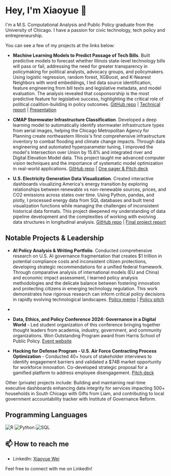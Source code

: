 # Hey, I'm Xiaoyue 👋

I'm a M.S. Computational Analysis and Public Policy graduate from the University of Chicago. I have a passion for civic technology, tech policy and entrepreneurship.

You can see a few of my projects at the links below:

* **Machine Learning Models to Predict Passage of Tech Bills**. Built predictive models to forecast whether Illinois state-level technology bills will pass or fail, addressing the need for greater transparency in policymaking for political analysts, advocacy groups, and policymakers. Using logistic regression, random forest, XGBoost, and K-Nearest Neighbors with word embeddings, I led data source identification, feature engineering from bill texts and legislative metadata, and model evaluation. The analysis revealed that cosponsorship is the most predictive feature for legislative success, highlighting the critical role of political coalition-building in policy outcomes. [GitHub repo](https://github.com/Wxy-23/IL-Tech-Policy-ML) | [Technical report](https://drive.google.com/file/d/1pbtT2JYG_Y-ZYsrmy9X-__t7A4m0W7Dt/view?usp=sharing) | [Presentation](https://drive.google.com/file/d/1zK3lMN2tE9sOfMTFTz7F_rLKvj3heq8V/view?usp=sharing)

* **CMAP Stormwater Infrastructure Classification**. Developed a deep learning model to automatically identify stormwater infrastructure types from aerial images, helping the Chicago Metropolitan Agency for Planning create northeastern Illinois's first comprehensive infrastructure inventory to combat flooding and climate change impacts. Through data engineering and automated hyperparameter tuning, I improved the model's Intersection over Union by 15.8% and integrated river and Digital Elevation Model data. This project taught me advanced computer vision techniques and the importance of systematic model optimization in real-world applications. [GitHub repo](https://github.com/dsi-clinic/CMAP) | [One pager & Pitch deck](https://drive.google.com/drive/folders/1FLeKdPvfD5ZQLFS753ZSPxNHdAYEGbz6?usp=sharing)

* **U.S. Electricity Generation Data Visualization**. Created interactive dashboards visualizing America's energy transition by exploring relationships between renewable vs non-renewable sources, prices, and CO2 emissions across states over time. Using Python, pandas, and plotly, I processed energy data from SQL databases and built trend visualization functions while managing the challenges of inconsistent historical data formats. This project deepened my understanding of data pipeline development and the complexities of working with evolving data structures in longitudinal analysis. [GitHub repo](https://github.com/uchicago-mscapp-projects/watts_up) | [Final project report](https://github.com/uchicago-mscapp-projects/watts_up/blob/main/proj-paper.pdf)

## Notable Projects & Leadership

* **AI Policy Analysis & Writing Portfolio**. Conducted comprehensive research on U.S. AI governance fragmentation that creates $1 trillion in potential compliance costs and inconsistent citizen protections, developing strategic recommendations for a unified federal framework. Through comparative analysis of international models (EU and China) and economic impact assessment, I learned policy analysis methodologies and the delicate balance between fostering innovation and protecting citizens in emerging technology regulation. This work demonstrates how rigorous research can inform critical policy decisions in rapidly evolving technological landscapes. [Policy memo](https://drive.google.com/file/d/1pcCSkHF1jrKJoyJ-MwQHYQwdnpikdGhA/view?usp=sharing) | [Policy pitch](https://drive.google.com/file/d/16wA6bZwQTMn4t_B6PpJBIPLD3LcUdG43/view?usp=sharing)
* 
* **Data, Ethics, and Policy Conference 2024: Governance in a Digital World** - Led student organization of this conference bringing together thought leaders from academia, industry, government, and community organizations. Won Outstanding Program award from Harris School of Public Policy. [Event website](https://www.data-ethics-policy.com/home)

* **Hacking for Defense Program - U.S. Air Force Contracting Process Optimization** - Conducted 40+ hours of stakeholder interviews to identify engagement barriers and validated a $74B market opportunity for workforce innovation. Co-developed strategic proposal for a gamified platform to address employee disengagement. [Pitch deck](https://drive.google.com/file/d/1riUDzvwXPA_kZX2GU7pif27Yng_2APfu/view?usp=sharing)

Other (private) projects include: Building and maintaining real-time executive dashboards enhancing data integrity for services impacting 500+ households in South Chicago with Gifts from Liam, and contributing to local government accountability tracker with Institute of Governance Reform.

## Programming Languages

![R](https://img.shields.io/badge/R-276DC3?style=for-the-badge&logo=r&logoColor=white)
![Python](https://img.shields.io/badge/Python-3776AB?style=for-the-badge&logo=python&logoColor=white)
![SQL](https://img.shields.io/badge/SQL-336791?style=for-the-badge&logo=postgresql&logoColor=white)

## 📫 How to reach me
- LinkedIn: [Xiaoyue Wei](https://www.linkedin.com/in/xiaoyue-wei/)

Feel free to connect with me on LinkedIn!
